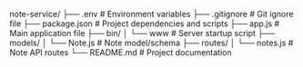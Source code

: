 note-service/
├── .env                    # Environment variables
├── .gitignore             # Git ignore file
├── package.json           # Project dependencies and scripts
├── app.js                 # Main application file
├── bin/
│   └── www                # Server startup script
├── models/
│   └── Note.js           # Note model/schema
├── routes/
│   └── notes.js          # Note API routes
└── README.md             # Project documentation
